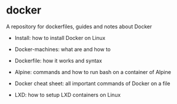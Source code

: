 # docker
A repository for dockerfiles, guides and notes about Docker

* Install: how to install Docker on Linux

* Docker-machines: what are and how to

* Dockerfile: how it works and syntax

* Alpine: commands and how to run bash on a container of Alpine

* Docker cheat sheet: all important commands of Docker on a file

* LXD: how to setup LXD containers on Linux

